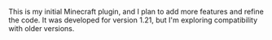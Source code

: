 This is my initial Minecraft plugin, and I plan to add more features and refine the code. It was developed for version 1.21, but I'm exploring compatibility with older versions.
